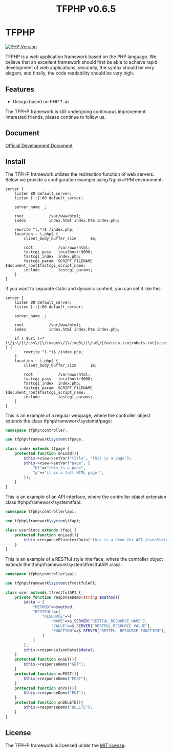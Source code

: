 <h1 align="center">TFPHP v0.6.5</h1>

# TFPHP

[![PHP Version](https://img.shields.io/badge/php-%3E%3D7.4-8892BF.svg)](http://www.php.net/)

TFPHP is a web application framework based on the PHP language. We believe that an excellent framework should first be able to achieve rapid development of web applications, secondly, the syntax should be very elegant, and finally, the code readability should be very high.

## Features

- Design based on PHP `7.4+`

The TFPHP framework is still undergoing continuous improvement. Interested friends, please continue to follow us.

## Document

<a href="https://tongfu.net/tag/TFPHP.html">Official Development Document</a>

## Install

The TFPHP framework utilizes the redirection function of web servers. Below we provide a configuration example using Nginx+FPM environment:

```apacheconf
server {
    listen 80 default_server;
    listen [::]:80 default_server;

    server_name _;

    root           /var/www/html;
    index          index.html index.htm index.php;

    rewrite ^(.*)$ /index.php;
    location ~ \.php$ {
        client_body_buffer_size      1m;

        root           /var/www/html;
        fastcgi_pass   localhost:9000;
        fastcgi_index  index.php;
        fastcgi_param  SCRIPT_FILENAME  $document_root$fastcgi_script_name;
        include        fastcgi_params;
    }
}
```

If you want to separate static and dynamic content, you can set it like this:

```apacheconf
server {
    listen 80 default_server;
    listen [::]:80 default_server;

    server_name _;

    root           /var/www/html;
    index          index.html index.htm index.php;

    if ( $uri !~* (\/js\/|\/css\/|\/images\/|\/img3\/|\/ue\/|favicon.ico|robots.txt|sitemap.xml) ) {
        rewrite ^(.*)$ /index.php;
    }
    location ~ \.php$ {
        client_body_buffer_size      1m;

        root           /var/www/html;
        fastcgi_pass   localhost:9000;
        fastcgi_index  index.php;
        fastcgi_param  SCRIPT_FILENAME  $document_root$fastcgi_script_name;
        include        fastcgi_params;
    }
}
```

This is an example of a regular webpage, where the controller object extends the class tfphp\framework\system\tfpage:

```php
namespace tfphp\controller;

use tfphp\framework\system\tfpage;

class index extends tfpage {
    protected function onLoad(){
        $this->view->setVar("title", "this is a page");
        $this->view->setVar("page", [
            "h1"=>"this is a page",
            "p"=>"it is a full HTML page.",
        ]);
    }
}
```

This is an example of an API interface, where the controller object extension class tfphp\framework\system\tfapi:

```php
namespace tfphp\controller\api;

use tfphp\framework\system\tfapi;

class userState extends tfapi {
    protected function onLoad(){
        $this->responsePlaintextData("this is a demo for API /userState");
    }
}
```

This is an example of a RESTful style interface, where the controller object extends the tfphp\framework\system\tfrestfulAPI class:

```php
namespace tfphp\controller\api;

use tfphp\framework\system\tfrestfulAPI;

class user extends tfrestfulAPI {
    private function responseDemo(string $method){
        $data = [
            "METHOD"=>$method,
            "RESTFUL"=>[
                "RESOURCE"=>[
                    "NAME"=>$_SERVER["RESTFUL_RESOURCE_NAME"],
                    "VALUE"=>$_SERVER["RESTFUL_RESOURCE_VALUE"],
                    "FUNCTION"=>$_SERVER["RESTFUL_RESOURCE_FUNCTION"],
                ]
            ]
        ];
        $this->responseJsonData($data);
    }
    protected function onGET(){
        $this->responseDemo("GET");
    }
    protected function onPOST(){
        $this->responseDemo("POST");
    }
    protected function onPUT(){
        $this->responseDemo("PUT");
    }
    protected function onDELETE(){
        $this->responseDemo("DELETE");
    }
}
```

## License

The TFPHP framework is licensed under the <a href="https://opensource.org/licenses/MIT">MIT license</a>.

